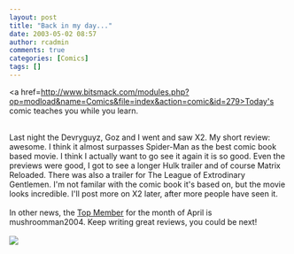 ```yaml
---
layout: post
title: "Back in my day..."
date: 2003-05-02 08:57
author: rcadmin
comments: true
categories: [Comics]
tags: []
---
```

<a href=http://www.bitsmack.com/modules.php?op=modload&name=Comics&file=index&action=comic&id=279>Today's comic</a> teaches you while you learn.
<br />

<br />
Last night the Devryguyz, Goz and I went and saw X2. My short review: awesome. I think it almost surpasses Spider-Man as the best comic book based movie. I think I actually want to go see it again it is so good. Even the previews were good, I got to see a longer Hulk trailer and of course Matrix Reloaded. There was also a trailer for The League of Extrodinary Gentlemen. I'm not familar with the comic book it's based on, but the movie looks incredible. I'll post more on X2 later, after more people have seen it.
<br />

<br />
In other news, the <a href=http://www.bitsmack.com/modules.php?op=modload&name=Game_Ratings&file=index&action=topmembers>Top Member</a> for the month of April is mushroomman2004. Keep writing great reviews, you could be next!<Br><br><!--more--><img src='http://dl.bitsmack.com/comics/20030502.gif' alt'' />
